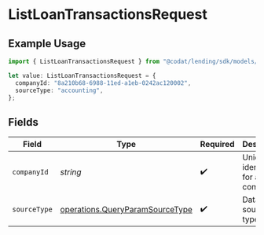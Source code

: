 # ListLoanTransactionsRequest

## Example Usage

```typescript
import { ListLoanTransactionsRequest } from "@codat/lending/sdk/models/operations";

let value: ListLoanTransactionsRequest = {
  companyId: "8a210b68-6988-11ed-a1eb-0242ac120002",
  sourceType: "accounting",
};
```

## Fields

| Field                                                                                     | Type                                                                                      | Required                                                                                  | Description                                                                               | Example                                                                                   |
| ----------------------------------------------------------------------------------------- | ----------------------------------------------------------------------------------------- | ----------------------------------------------------------------------------------------- | ----------------------------------------------------------------------------------------- | ----------------------------------------------------------------------------------------- |
| `companyId`                                                                               | *string*                                                                                  | :heavy_check_mark:                                                                        | Unique identifier for a company.                                                          | 8a210b68-6988-11ed-a1eb-0242ac120002                                                      |
| `sourceType`                                                                              | [operations.QueryParamSourceType](../../../sdk/models/operations/queryparamsourcetype.md) | :heavy_check_mark:                                                                        | Data source type.                                                                         |                                                                                           |